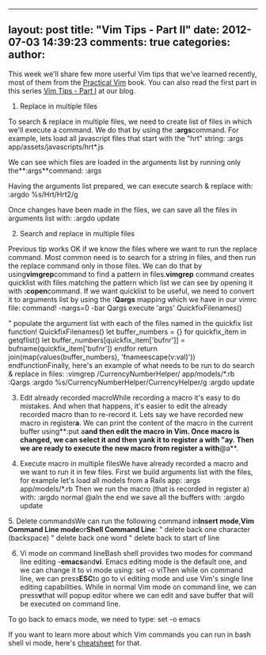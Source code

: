 

---
layout: post
title: "Vim Tips - Part II"
date: 2012-07-03 14:39:23
comments: true
categories:
author: 
---

This week we'll share few more userful Vim tips that we've learned recently, most of them from the [Practical Vim](http://pragprog.com/book/dnvim/practical-vim) book. You can also read the first part in this series [Vim Tips - Part I](http://blog.siyelo.com/vim-tips-part-i) at our blog.

1. Replace in multiple files

To search & replace in multiple files, we need to create list of files in which we'll execute a command. We do that by using the **:args**command. For example, lets load all javascript files that start with the "hrt" string:
:args app/assets/javascripts/hrt*.js

We can see which files are loaded in the arguments list by running only the**:args**command:
:args

Having the arguments list prepared, we can execute search & replace with:
:argdo %s/Hrt/Hrt2/g

Once changes have been made in the files, we can save all the files in arguments list with:
:argdo update

2. Search and replace in multiple files

Previous tip works OK if we know the files where we want to run the replace command. Most common need is to search for a string in files, and then run the replace command only in those files. We can do that by using**vimgrep**command to find a pattern in files.**vimgrep** command creates quicklist with files matching the pattern which list we can see by opening it with **:copen**command. If we want quicklist to be useful, we need to convert it to arguments list by using the **:Qargs** mapping which we have in our vimrc file:
command! -nargs=0 -bar Qargs execute 'args' QuickfixFilenames()

" populate the argument list with each of the files named in the quickfix list
function! QuickfixFilenames()
  let buffer_numbers = {}
  for quickfix_item in getqflist()
    let buffer_numbers[quickfix_item['bufnr']] = bufname(quickfix_item['bufnr'])
  endfor
  return join(map(values(buffer_numbers), 'fnameescape(v:val)'))
endfunctionFinally, here's an example of what needs to be run to do search & replace in files:
:vimgrep /CurrencyNumberHelper/ app/models/*.rb
:Qargs
:argdo %s/CurrencyNumberHelper/CurrencyHelper/g
:argdo update

3. Edit already recorded macroWhile recording a macro it's easy to do mistakes. And when that happens, it's easier to edit the already recorded macro than to re-record it. Lets say we have recorded new macro in register**a**. We can print the content of the macro in the current buffer using**:put a**and then edit the macro in Vim. Once macro is changed, we can select it and then yank it to register a with **"ay**. Then we are ready to execute the new macro from register a with**@a**.

4. Execute macro in multiple filesWe have already recorded a macro and we want to run it in few files. First we build arguments list with the files, for example let's load all models from a Rails app:
:args app/models/*.rb Then we run the macro (that is recorded in register a) with:
:argdo normal @aIn the end we save all the buffers with:
:argdo update

5. Delete commandsWe can run the following command in**Insert mode**,**Vim Command Line mode**or**Shell Command Line**:
<C-h> " delete back one character (backspace)
<C-w> " delete back one word
<C-u> " delete back to start of line

6. Vi mode on command lineBash shell provides two modes for command line editing -**emacs**and**vi**. Emacs editing mode is the default one, and we can change it to vi mode using:
set -o viThen while on command line, we can press**ESC**to go to vi editing mode and use Vim's single line editing capabilities. While in normal Vim mode on command line, we can press**v**that will popup editor where we can edit and save buffer that will be executed on command line.

To go back to emacs mode, we need to type:
set -o emacs

If you want to learn more about which Vim commands you can run in bash shell vi mode, here's [cheatsheet](http://www.catonmat.net/download/bash-vi-editing-mode-cheat-sheet.txt) for that.